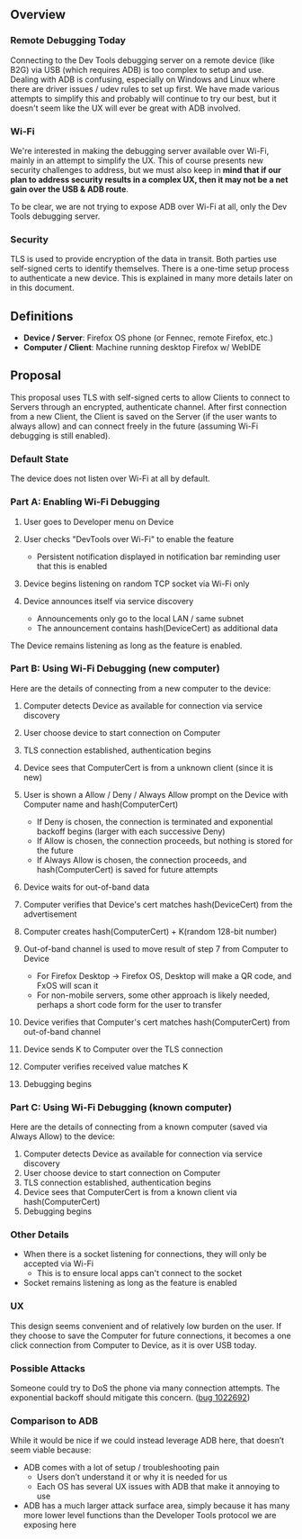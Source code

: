 Overview
--------

### Remote Debugging Today

Connecting to the Dev Tools debugging server on a remote device (like
B2G) via USB (which requires ADB) is too complex to setup and use.
Dealing with ADB is confusing, especially on Windows and Linux where
there are driver issues / udev rules to set up first. We have made
various attempts to simplify this and probably will continue to try our
best, but it doesn't seem like the UX will ever be great with ADB
involved.

### Wi-Fi

We're interested in making the debugging server available over Wi-Fi,
mainly in an attempt to simplify the UX. This of course presents new
security challenges to address, but we must also keep in **mind that if
our plan to address security results in a complex UX, then it may not be
a net gain over the USB & ADB route**.

To be clear, we are not trying to expose ADB over Wi-Fi at all, only the
Dev Tools debugging server.

### Security

TLS is used to provide encryption of the data in transit. Both parties
use self-signed certs to identify themselves. There is a one-time setup
process to authenticate a new device. This is explained in many more
details later on in this document.

Definitions
-----------

-   **Device / Server**: Firefox OS phone (or Fennec, remote Firefox,
    etc.)
-   **Computer / Client**: Machine running desktop Firefox w/ WebIDE

Proposal
--------

This proposal uses TLS with self-signed certs to allow Clients to
connect to Servers through an encrypted, authenticate channel. After
first connection from a new Client, the Client is saved on the Server
(if the user wants to always allow) and can connect freely in the future
(assuming Wi-Fi debugging is still enabled).

### Default State

The device does not listen over Wi-Fi at all by default.

### Part A: Enabling Wi-Fi Debugging

1.  User goes to Developer menu on Device
2.  User checks "DevTools over Wi-Fi" to enable the feature
    -   Persistent notification displayed in notification bar reminding
        user that this is enabled

3.  Device begins listening on random TCP socket via Wi-Fi only
4.  Device announces itself via service discovery
    -   Announcements only go to the local LAN / same subnet
    -   The announcement contains hash(DeviceCert) as additional data

The Device remains listening as long as the feature is enabled.

### Part B: Using Wi-Fi Debugging (new computer)

Here are the details of connecting from a new computer to the device:

1.  Computer detects Device as available for connection via service
    discovery
2.  User choose device to start connection on Computer
3.  TLS connection established, authentication begins
4.  Device sees that ComputerCert is from a unknown client (since it is
    new)
5.  User is shown a Allow / Deny / Always Allow prompt on the Device
    with Computer name and hash(ComputerCert)
    -   If Deny is chosen, the connection is terminated and exponential
        backoff begins (larger with each successive Deny)
    -   If Allow is chosen, the connection proceeds, but nothing is
        stored for the future
    -   If Always Allow is chosen, the connection proceeds, and
        hash(ComputerCert) is saved for future attempts

6.  Device waits for out-of-band data
7.  Computer verifies that Device's cert matches hash(DeviceCert) from
    the advertisement
8.  Computer creates hash(ComputerCert) + K(random 128-bit number)
9.  Out-of-band channel is used to move result of step 7 from Computer
    to Device
    -   For Firefox Desktop -\> Firefox OS, Desktop will make a QR code,
        and FxOS will scan it
    -   For non-mobile servers, some other approach is likely needed,
        perhaps a short code form for the user to transfer

10. Device verifies that Computer's cert matches hash(ComputerCert) from
    out-of-band channel
11. Device sends K to Computer over the TLS connection
12. Computer verifies received value matches K
13. Debugging begins

### Part C: Using Wi-Fi Debugging (known computer)

Here are the details of connecting from a known computer (saved via
Always Allow) to the device:

1.  Computer detects Device as available for connection via service
    discovery
2.  User choose device to start connection on Computer
3.  TLS connection established, authentication begins
4.  Device sees that ComputerCert is from a known client via
    hash(ComputerCert)
5.  Debugging begins

### Other Details

-   When there is a socket listening for connections, they will only be
    accepted via Wi-Fi
    -   This is to ensure local apps can't connect to the socket
-   Socket remains listening as long as the feature is enabled

### UX

This design seems convenient and of relatively low burden on the user.
If they choose to save the Computer for future connections, it becomes a
one click connection from Computer to Device, as it is over USB today.

### Possible Attacks

Someone could try to DoS the phone via many connection attempts. The
exponential backoff should mitigate this concern. ([bug
1022692](https://bugzilla.mozilla.org/show_bug.cgi?id=1022692))

### Comparison to ADB

While it would be nice if we could instead leverage ADB here, that
doesn’t seem viable because:

-   ADB comes with a lot of setup / troubleshooting pain
    -   Users don’t understand it or why it is needed for us
    -   Each OS has several UX issues with ADB that make it annoying to
        use
-   ADB has a much larger attack surface area, simply because it has
    many more lower level functions than the Developer Tools protocol we
    are exposing here
